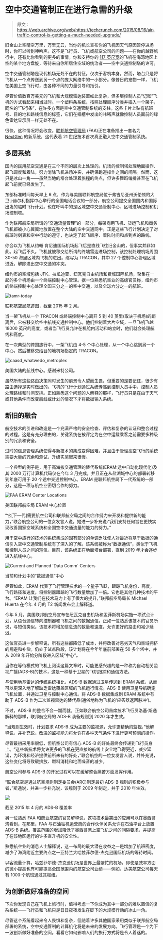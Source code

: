 # 空中交通管制正在进行急需的升级

> 原文：<https://web.archive.org/web/https://techcrunch.com/2015/08/16/air-traffic-control-is-getting-a-much-needed-upgrade/>

旧金山上空晴空万里，万里无云，当你的机长宣布你的飞机因天气原因暂停进场时，你可以听到呻吟声。这不是飞行员、飞机或航空公司的问题——在你的越野旅行中，还有比你看到的更多的事情。你和支持你的 [117 英尺宽](https://web.archive.org/web/20221202105614/http://www.boeing.com/commercial/737ng/)的飞机在海湾地区上空的某个地方盘旋，等待来自你所居住空域的统治者——空中交通控制塔的许可。

空中交通管制塔是现代机场无处不在的特征，仅次于客机本身。然而，塔台只是将飞机从一个点传送到另一个点的庞大网络中的一小部分。像昔日的宠物一样，飞机在美国上空飞行时，由各种不同的力量引导和指引。

尽管价值数百万美元的飞机和大规模雷达装置如此复杂，但多层控制人员“记账”飞机的方式看起来相当过时。一个塑料条系统，按照处理顺序分类并插入一个架子，同名的“飞行条”，在许多方面是空中交通管制系统的支柱。这些卡片上贴有航班号、目的地和路线信息的标签，它们在插槽中发出的咔嗒声就像控制人员面前的绿色雷达显示屏一样无处不在。

很快，这种情况将会改变。[联邦航空管理局](https://web.archive.org/web/20221202105614/http://www.faa.gov/) (FAA)正在准备推出一套名为 [NextGen](https://web.archive.org/web/20221202105614/https://www.faa.gov/nextgen/) 的新系统，这代表着 21 世纪技术首次真正融入空中交通管制系统。

## 多层系统

国内的民用航空交通是在三个不同的层次上处理的。机场的控制塔处理地面操作、起飞调度和着陆，努力消除飞机进场冲突，并确保跑道操作之间的间隔。然而，这只是冰山一角——虽然当地的塔台处理着旅程的终点，但许多舞蹈编排甚至在飞机起飞前就已经发生了。

东部标准时间每天早上 6 点，作为与美国联邦航空局位于弗吉尼亚州沃伦顿的大卫·j·赫尔利指挥中心举行的全国电话会议的一部分，航空公司提交全国国内和国际出发的临时飞行计划。也在呼叫中的是区域空中交通管制中心、区域进场控制和机场控制塔。

作为联邦航空局所谓的“交通流量管理”的一部分，每架商用飞机、货运飞机和商务飞机都被小心翼翼地放置在整个大陆的空中交通网中。正是这些飞行计划决定了对航班时刻表和空中行动的遵守，也决定了起飞顺序、着陆时间和点到点的路线。

你会以为飞机从约翰·肯尼迪国际机场起飞后是直线飞往旧金山的，但事实并非如此。起飞后不久，飞机就被移交给所谓的终端雷达进场控制，该控制处理机场周围 30-50 海里区域内飞机的进出。缩写为 TRACON，其中 27 个控制中心管理区域进近，解除进出空中交通的冲突。

纽约市的空域包括 JFK、拉瓜迪亚、纽瓦克自由机场和费城国际机场，聚集在一起的多个机场由一个终端控制中心管理。据一位熟悉航空业的高级官员称，纽约市的终端控制中心处理全国三分之一的空中交通，以及全球六分之一的航班。

![tamr-today](img/53dc1d7660b5106068336c63a8e6e816.png)

联邦航空局航迹图，截至 2015 年 2 月。

当一架飞机从一个 TRACON 或终端控制中心离开 5 到 40 英里(取决于机场)的距离后，它被移交给空中航线交通控制中心。他们控制着大片空域，一旦飞机飞越 18000 英尺的高度，或者当飞行员允许在机舱内活动和站立时，他们就会处理航线和高度。

在一次典型的跨国旅行中，一架飞机由 4-5 个中心处理，从一个中心跳到另一个中心，然后被移交给目的地机场指定的 TRACON。

![caasd_whatwedo_metroplex](img/b6bbf68140ebb06652776d5390f72ace.png)

美国大陆的航线中心。感谢米特公司。

虽然所有这些路由决策同时发生的前景令人望而生畏，但重要的是要记住，很少有路由选择是实时做出的。飞机的飞行计划通过系统传递到控制人员手中，控制人员处理路线和时间安排。正如熟悉这个问题的人解释的那样，飞行员只是在由于天气或其他条件而改变航线或计划的情况下才将数据输入系统。

## 新旧的融合

航空技术的引进和改造是一个充满严格的安全检查、评估和复杂的认证和整合过程的过程。这是有充分理由的，关键系统在被评定为在空中运载乘客之前需要多种级别的冗余和安全。

过时的信息管理系统使得与新技术的集成变得困难，并且由于管理高空飞行的系统需要大量的冗余和测试，升级实施起来很慢。

一个典型的例子是，用于高海拔交通管理的替代系统(ERAM:途中自动化现代化)及其 2000 万行计算机代码仅在今年 3 月完成，并且正在从盐湖城中心的部署转移到年底可用于 20 个途中交通控制中心。ERAM 是联邦航空局下一代系统的一部分，这是一项与航空业密切合作的努力。

![FAA ERAM Center Locations](img/26af7e86dcde930ddee0758758ee41bd.png)

美国联邦航空局 ERAM 中心位置

“它[下一代]需要航空公司和联邦航空局之间的合作努力来开发和提供新的能力，”联合航空公司的一位女发言人说。她进一步补充说:“我们支持任何旨在更快实现改善国家空域系统和全国空中交通流量的能力的努力。”

用于空中旅行的技术的系统集成的固有部分的单调乏味使人对最近将基于数据的通信引入空中交通管制系统有了深入的了解。该系统被称为“数据通信”，类似于飞机和控制人员之间的短信。目前，该系统正在地面塔台部署，直到 2019 年才会逐步进入航线中心。

![Current and Planned 'Data Comm' Centers](img/776718be7c8f117742d68be74cbb9d43.png)

当前和计划中的“数据通信”中心

尽管如此，ERAM 代表了飞行管理技术的一个量子飞跃，跟踪飞机身份，高度，飞行路径和速度，将控制器跟踪的飞行数量增加了一倍。它也是其他几种技术的平台。“ERAM 让我们在技术马力上有了很大的提升，”联邦航空局局长 Michael Huerta 在今年 4 月的 T2 新闻发布会上解释道。

今年 5 月，美国联邦航空局宣布在纽瓦克自由机场和孟菲斯机场实施一项试点计划，从语音通信转向控制器和飞机之间的数据通信。正如一位熟悉该技术的官员所说，与短信类似，该技术将增加信息流的数量和速度，允许更好的路由和减少延迟。

这位官员进一步解释说，所有这些都降低了成本，并将改善对恶劣天气和空域拥挤的规避和补偿。仍处于试点阶段，该计划将在今年年底前部署在 50 多个塔中，并从 2019 年开始分阶段进入区域“中心”。

当你在等待模式的飞机上阅读这篇文章时，可能更感兴趣的是一种称为自动相关监视广播(ADS-B)的技术，这是一种基于卫星的飞机跟踪和通信方法。

与使用地基雷达的传统系统相比，ADS-B 数据通过卫星传送到 ERAM 系统，从而可以更深入地了解缺乏雷达覆盖区域的飞机运行情况。ADS-B 使用卫星导航确定飞机位置，并通过卫星与控制中心通信。将 ADS-B 数据集成到 ERAM 系统中有助于 ADS-B 作为二次监视雷达的替代品(通俗地称为飞机的‘应答器返回脉冲’)。

不过，ADS-B 的整合不会一蹴而就。正如联合航空公司首席技术飞行员洛基·斯通解释的那样，联邦航空局的 ADS-B 装备规则到 2020 年才生效。

“当规则生效时，计划要求 ADS-B 成为主要的监视源，允许更精确的监视，”他解释说，并补充说，改进的监视能力将允许在各种天气条件下进行更可预测的操作。

尽管最初采用率很低，但航空公司有信心 ADS-B 的好处最终会传递到飞行员身上。“这些新技术将允许更多的飞机在更直接的航线上安全地飞得更近，减少延误，为环境和经济提供前所未有的好处，”联合航空的一位女发言人说，并补充说，这些变化将导致碳排放、燃料消耗和地面噪音的减少。

航空公司参与 ADS-B 的开发过程可以在缓解整合痛苦方面发挥作用。

“联合航空是通过航空规则制定委员会(ARC)制定最初 ADS-B 规则的积极参与者，”斯通说，并进一步补充说，该规则于 2009 年制定，并于 2010 年生效。

![](img/2555b2023d02e694ea051d501c1da815.png)

截至 2015 年 4 月的 ADS-B 覆盖率

另一位熟悉 FAA 和商业航空的官员解释说，这项技术最突出的应用可以在墨西哥湾看到，在那里，FAA 与石油钻机运营商的合作伙伴关系允许在石油平台上放置 ADS-B 系统。覆盖范围的增加降低了墨西哥湾上空飞机之间的间隔要求，并提高了在该地区运行的许多直升机的安全性。

熟悉航空业的消息人士解释说，这一布局的最大潜在收益之一是增加了航班密度，减少了海湾附近主要终点之一亚特兰大哈兹菲尔德-杰克逊国际机场的等待时间。

以客流量计算，哈兹菲尔德-杰克逊机场是世界上最繁忙的机场，即使是效率方面的微小提高也有可能提高全国范围内的航空公司业绩——例如，达美航空公司每天有 1000 个航班通过其枢纽。

## 为创新做好准备的空间

下次你发现自己在飞机上旅行时，值得考虑一下你成为其中一部分的难以置信的复杂系统——飞行员和飞机只是日日夜夜发生在脚下的大规模行动的冰山一角。

尽管这个系统看起来令人畏惧和复杂，但随着许多其他国家采用类似于联邦航空局部署的系统，空中交通管制的计算机化将是未来的发展方向。飞行管理是一个为下一波创新做好准备的空间，看看它如何影响人们的旅行方式将是令人着迷的。